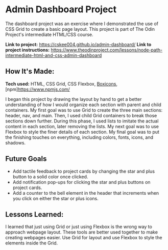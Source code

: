 # Admin Dashboard Project
The dashboard project was an exercise where I demonstrated the use of CSS Grid to create a basic page layout. This project is part of The Odin Project's intermediate HTML/CSS course.

**Link to project:** https://cskee004.github.io/admin-dashboard/
**Link to project instructions:** https://www.theodinproject.com/lessons/node-path-intermediate-html-and-css-admin-dashboard

## How It's Made:

**Tech used:** HTML, CSS Grid, CSS Flexbox, [Boxicons](https://github.com/atisawd/boxicons), [npm]https://www.npmjs.com/

I began this project by drawing the layout by hand to get a better understanding of how I would organize each section with parent and child containers. My first goal was to use Grid to create the three main sections: header, nav, and main. Then, I used child Grid containers to break those sections down further. During this phase, I used lists to imitate the actual content in each section, later removing the lists. My next goal was to use Flexbox to style the finer details of each section. My final goal was to put the finishing touches on everything, including colors, fonts, icons, and shadows.

## Future Goals
- Add tactile feedback to project cards by changing the star and plus button to a solid color once clicked. 
- Add notification pop-ups for clicking the star and plus buttons on project cards.
- Add a counter to the bell element in the header that increments when you click on either the star or plus icons.

## Lessons Learned:
I learned that just using Grid or just using Flexbox is the wrong way to approach webpage layout. These tools are better used together to make creating webpages easier. Use Grid for layout and use Flexbox to style the elements inside the Grid.